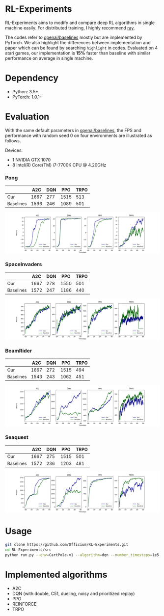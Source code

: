 # RL-Experiments

RL-Experiments aims to modify and compare deep RL algorithms in single machine easily. 
For distributed training, I highly recommend [ray](https://github.com/ray-project/ray).

The codes refer to [openai/baselines](https://github.com/openai/baselines) mostly but 
are implemented by PyTorch. We also highlight the differences between implementation and paper 
which can be found by searching `highlight` in codes. Evaluated on 4 atari games, our implementation 
is **15%** faster than baseline with similar performance on average in single machine.


# Dependency

* Python: 3.5+
* PyTorch: 1.0.1+


# Evaluation

With the same default parameters in [openai/baselines](https://github.com/openai/baselines/commit/7bfbcf177eca8f46c0c0bfbb378e044539f5e061), 
the FPS and performance with random seed 0 on four environments are illustrated as follows. 

Devices:
* 1 NVIDIA GTX 1070
* 8 Intel(R) Core(TM) i7-7700K CPU @ 4.20GHz

### Pong

|  | A2C | DQN | PPO | TRPO|
|---|---|---|---|----|
| Our | 1667 | 277 | 1515 | 513 |
| Baselines | 1596 | 246 | 1089 | 501 |

![Pong](imgs/Pong.png)    

### SpaceInvaders

|  | A2C | DQN | PPO | TRPO|
|---|---|---|---|----|
| Our | 1667 | 278 | 1550 | 501 |
| Baselines | 1572 | 247 | 1186 | 440 |

![SpaceInvaders](imgs/SpaceInvaders.png) 

### BeamRider

|  | A2C | DQN | PPO | TRPO|
|---|---|---|---|----|
| Our | 1667 | 272 | 1515 | 494 |
| Baselines | 1543 | 243 | 1062 | 451 |

![BeamRider](imgs/BeamRider.png)  

### Seaquest

|  | A2C | DQN | PPO | TRPO|
|---|---|---|---|----|
| Our | 1667 | 275 | 1515 | 501 |
| Baselines | 1572 | 236 | 1203 | 481 |

![Seaquest](imgs/Seaquest.png)  


# Usage

```bash
git clone https://github.com/Officium/RL-Experiments.git
cd RL-Experiments/src
python run.py --env=CartPole-v1 --algorithm=dqn --number_timesteps=1e5
```


# Implemented algorithms

* A2C
* DQN (with double, C51, dueling, noisy and prioritized replay)
* PPO
* REINFORCE
* TRPO
